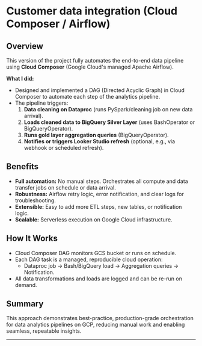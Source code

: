 # Customer data integration (Cloud Composer / Airflow)

## Overview

This version of the project fully automates the end-to-end data pipeline using **Cloud Composer** (Google Cloud's managed Apache Airflow).

**What I did:**
- Designed and implemented a DAG (Directed Acyclic Graph) in Cloud Composer to automate each step of the analytics pipeline.
- The pipeline triggers:
  1. **Data cleaning on Dataproc** (runs PySpark/cleaning job on new data arrival).
  2. **Loads cleaned data to BigQuery Silver Layer** (uses BashOperator or BigQueryOperator).
  3. **Runs gold layer aggregation queries** (BigQueryOperator).
  4. **Notifies or triggers Looker Studio refresh** (optional, e.g., via webhook or scheduled refresh).

## Benefits

- **Full automation:** No manual steps. Orchestrates all compute and data transfer jobs on schedule or data arrival.
- **Robustness:** Airflow retry logic, error notification, and clear logs for troubleshooting.
- **Extensible:** Easy to add more ETL steps, new tables, or notification logic.
- **Scalable:** Serverless execution on Google Cloud infrastructure.

## How It Works

- Cloud Composer DAG monitors GCS bucket or runs on schedule.
- Each DAG task is a managed, reproducible cloud operation:
    - Dataproc job → Bash/BigQuery load → Aggregation queries → Notification.
- All data transformations and loads are logged and can be re-run on demand.

## Summary

This approach demonstrates best-practice, production-grade orchestration for data analytics pipelines on GCP, reducing manual work and enabling seamless, repeatable insights.

---

